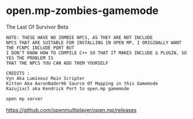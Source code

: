 # open.mp-zombies-gamemode
The Last Of Survivor Beta
```pawn
NOTE: THESE HAVE NO ZOMBIE NPCS, AS THEY ARE NOT INCLUDE
NPCS THAT ARE SUITABLE FOR INSTALLING IN OPEN MP, I ORIGINALLY WANT THE FCNPC INCLUDE PORT BUT
I DON'T KNOW HOW TO COMPILE C++ SO THAT IT MAKES INCLUDE & PLUGIN, SO YES THE PROBLEM IS
THAT THE NPCS YOU CAN ADD THEM YOURSELF

CREDITS :
Vyn Aka Luminouz Main Scripter
Kitten Aka AaronNader96 Saurce Of Mapping in this Gamemode
Kazujixcl aka Kendrick Port to open.mp gamemode
```

```js
open mp server
```
https://github.com/openmultiplayer/open.mp/releases
